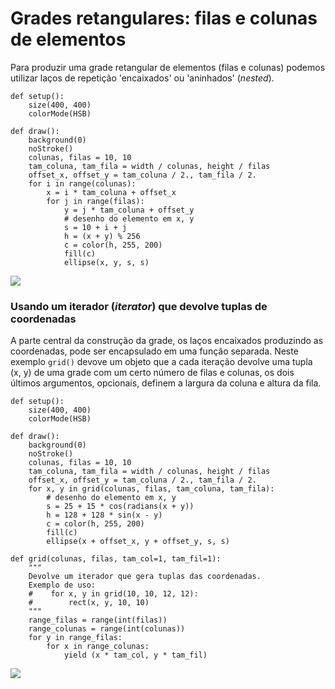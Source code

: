 # Grades retangulares: filas e colunas de elementos

Para produzir uma grade retangular de elementos (filas e colunas) podemos utilizar laços de repetição 'encaixados' ou 'aninhados' (*nested*).

```pyde
def setup():  
    size(400, 400)
    colorMode(HSB)

def draw():
    background(0)
    noStroke()
    colunas, filas = 10, 10    
    tam_coluna, tam_fila = width / colunas, height / filas
    offset_x, offset_y = tam_coluna / 2., tam_fila / 2. 
    for i in range(colunas):
        x = i * tam_coluna + offset_x
        for j in range(filas):
            y = j * tam_coluna + offset_y
            # desenho do elemento em x, y
            s = 10 + i + j
            h = (x + y) % 256
            c = color(h, 255, 200)
            fill(c)
            ellipse(x, y, s, s)
```
![](https://github.com/villares/material-aulas/blob/master/Processing-Python/assets/sketch_2020_04_12b.png?raw=true)

### Usando um iterador (*iterator*) que devolve tuplas de coordenadas

A parte central da construção da grade, os laços encaixados produzindo as coordenadas, pode ser encapsulado em uma função separada. Neste exemplo `grid()` devove um objeto que a cada iteração devolve uma tupla (x, y) de uma grade com um certo número de filas e colunas, os dois últimos argumentos, opcionais, definem a largura da coluna e altura da fila.

```pyde
def setup():  
    size(400, 400)
    colorMode(HSB)

def draw():
    background(0)
    noStroke()
    colunas, filas = 10, 10    
    tam_coluna, tam_fila = width / colunas, height / filas
    offset_x, offset_y = tam_coluna / 2., tam_fila / 2. 
    for x, y in grid(colunas, filas, tam_coluna, tam_fila):
        # desenho do elemento em x, y
        s = 25 + 15 * cos(radians(x + y))
        h = 128 + 128 * sin(x - y)
        c = color(h, 255, 200)
        fill(c)
        ellipse(x + offset_x, y + offset_y, s, s)

def grid(colunas, filas, tam_col=1, tam_fil=1):
    """
    Devolve um iterador que gera tuplas das coordenadas.
    Exemplo de uso:
    #    for x, y in grid(10, 10, 12, 12):
    #        rect(x, y, 10, 10)
    """
    range_filas = range(int(filas))
    range_colunas = range(int(colunas))
    for y in range_filas:
        for x in range_colunas:
            yield (x * tam_col, y * tam_fil)
```
![](https://github.com/villares/material-aulas/blob/master/Processing-Python/assets/sketch_2020_04_12a.png?raw=true)
